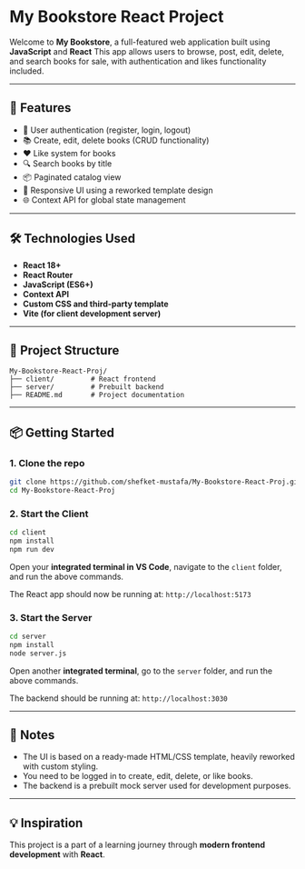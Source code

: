 # My Bookstore React Project

Welcome to **My Bookstore**, a full-featured web application built using **JavaScript** and **React** This app allows users to browse, post, edit, delete, and search books for sale, with authentication and likes functionality included.

---

## 🚀 Features

- 🔐 User authentication (register, login, logout)
- 📚 Create, edit, delete books (CRUD functionality)
- ❤️ Like system for books
- 🔍 Search books by title
- 📦 Paginated catalog view
- 🎨 Responsive UI using a reworked template design
- 🌐 Context API for global state management

---

## 🛠 Technologies Used

- **React 18+**
- **React Router**
- **JavaScript (ES6+)**
- **Context API**
- **Custom CSS and third-party template**
- **Vite (for client development server)**

---

## 📂 Project Structure

```
My-Bookstore-React-Proj/
├── client/         # React frontend
├── server/         # Prebuilt backend
├── README.md       # Project documentation
```

---

## 📦 Getting Started

### 1. Clone the repo
```bash
git clone https://github.com/shefket-mustafa/My-Bookstore-React-Proj.git
cd My-Bookstore-React-Proj
```

### 2. Start the Client
```bash
cd client
npm install
npm run dev
```
Open your **integrated terminal in VS Code**, navigate to the `client` folder, and run the above commands.

The React app should now be running at: `http://localhost:5173`

### 3. Start the Server
```bash
cd server
npm install
node server.js
```
Open another **integrated terminal**, go to the `server` folder, and run the above commands.

The backend should be running at: `http://localhost:3030`

---

## 📌 Notes
- The UI is based on a ready-made HTML/CSS template, heavily reworked with custom styling.
- You need to be logged in to create, edit, delete, or like books.
- The backend is a prebuilt mock server used for development purposes.

---


## 💡 Inspiration
This project is a part of a learning journey through **modern frontend development** with **React**.

